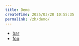 ```yaml
---
title: Demo
createTime: 2025/03/20 10:55:35
permalink: /zh/demo/
---
```


- [bar](./bar.md)
- [foo](./foo.md)
